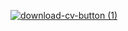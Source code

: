
<!-- <img src="https://badge42.vercel.app/api/v2/cl1v5zr46004909l60ggoy5ta/stats?cursusId=21&coalitionId=92"/> -->

<!-- [![skelly's 42 stats](https://badge42.vercel.app/api/v2/cl1v5zr46004909l60ggoy5ta/stats?cursusId=21&coalitionId=92)](https://github.com/JaeSeoKim/badge42)-->
     
<!-- <a href="https://evgeniya-burlachenko.github.io/rsschool-cv/" class="project-item">CV</a> -->
 
[![download-cv-button (1)](https://user-images.githubusercontent.com/63720882/174808842-bc26c0ac-6ac0-4d5a-9fa9-11595e3d7493.png )](https://evgeniya-burlachenko.github.io/rsschool-cv/)
